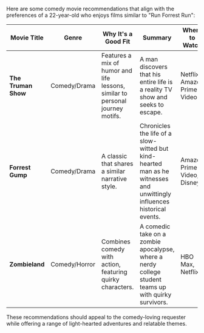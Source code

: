 Here are some comedy movie recommendations that align with the preferences of a 22-year-old who enjoys films similar to "Run Forrest Run":

| Movie Title               | Genre           | Why It's a Good Fit                                    | Summary                                                            | Where to Watch                     |
|--------------------------|----------------|-------------------------------------------------------|--------------------------------------------------------------------|-----------------------------------|
| **The Truman Show**      | Comedy/Drama    | Features a mix of humor and life lessons, similar to personal journey motifs. | A man discovers that his entire life is a reality TV show and seeks to escape. | Netflix, Amazon Prime Video       |
| **Forrest Gump**         | Comedy/Drama    | A classic that shares a similar narrative style.     | Chronicles the life of a slow-witted but kind-hearted man as he witnesses and unwittingly influences historical events. | Amazon Prime Video, Disney+       |
| **Zombieland**           | Comedy/Horror    | Combines comedy with action, featuring quirky characters. | A comedic take on a zombie apocalypse, where a nerdy college student teams up with quirky survivors. | HBO Max, Netflix                  |

These recommendations should appeal to the comedy-loving requester while offering a range of light-hearted adventures and relatable themes.